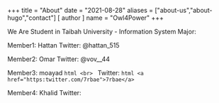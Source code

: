 +++
title = "About"
date = "2021-08-28"
aliases = ["about-us","about-hugo","contact"]
[ author ]
  name = "Owl4Power"
+++

We Are Student in Taibah University - Information System Major:

Member1: Hattan
Twitter: @hattan_515

Member2: Omar
Twitter: @vov__44 

Member3: moayad ```html <br> ```
Twitter: ```html <a href="https:twitter.com/7rbae">7rbae</a>```

Member4: Khalid
Twitter: 

